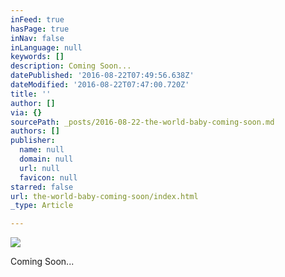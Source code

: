 ```yaml
---
inFeed: true
hasPage: true
inNav: false
inLanguage: null
keywords: []
description: Coming Soon...
datePublished: '2016-08-22T07:49:56.638Z'
dateModified: '2016-08-22T07:47:00.720Z'
title: ''
author: []
via: {}
sourcePath: _posts/2016-08-22-the-world-baby-coming-soon.md
authors: []
publisher:
  name: null
  domain: null
  url: null
  favicon: null
starred: false
url: the-world-baby-coming-soon/index.html
_type: Article

---
```

![](https://the-grid-user-content.s3-us-west-2.amazonaws.com/e13136ea-e4b9-4d7a-a920-1c93b9d41cb1.jpg)

Coming Soon...